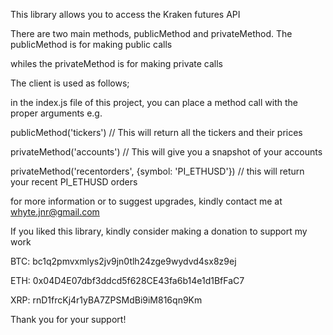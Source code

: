 This library allows you to access the Kraken futures API

There are two main methods, publicMethod and privateMethod. The publicMethod is for making public calls

whiles the privateMethod is for making private calls

The client is used as follows;

in the index.js file of this project, you can place a method call with the proper arguments e.g.

publicMethod('tickers') // This will return all the tickers and their prices

privateMethod('accounts') // This will give you a snapshot of your accounts

privateMethod('recentorders', {symbol: 'PI_ETHUSD'}) // this will return your recent PI_ETHUSD orders

for more information or to suggest upgrades, kindly contact me at whyte.jnr@gmail.com

If you liked this library, kindly consider making a donation to support my work

BTC: bc1q2pmvxmlys2jv9jn0tlh24zge9wydvd4sx8z9ej

ETH: 0x04D4E07dbf3ddcd5f628CE43fa6b14e1d1BfFaC7

XRP: rnD1frcKj4r1yBA7ZPSMdBi9iM816qn9Km

Thank you for your support!
